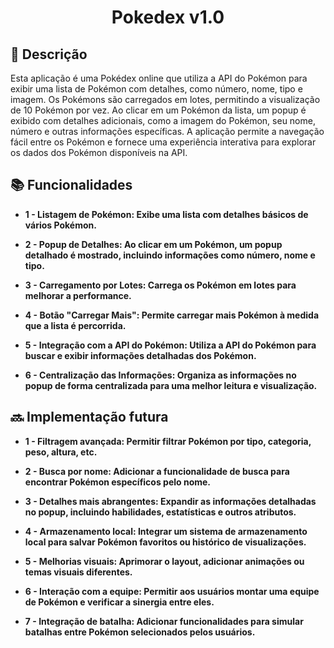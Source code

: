 <h1 align="center">Pokedex v1.0</h1>

## :memo: Descrição
Esta aplicação é uma Pokédex online que utiliza a API do Pokémon para exibir uma lista de Pokémon com detalhes, como número, nome, tipo e imagem. Os Pokémons são carregados em lotes, permitindo a visualização de 10 Pokémon por vez. Ao clicar em um Pokémon da lista, um popup é exibido com detalhes adicionais, como a imagem do Pokémon, seu nome, número e outras informações específicas. A aplicação permite a navegação fácil entre os Pokémon e fornece uma experiência interativa para explorar os dados dos Pokémon disponíveis na API.

## :books: Funcionalidades
* <b>1<b> - Listagem de Pokémon: Exibe uma lista com detalhes básicos de vários Pokémon.

* <b>2<b> - Popup de Detalhes: Ao clicar em um Pokémon, um popup detalhado é mostrado, incluindo informações como número, nome e tipo.

* <b>3<b> - Carregamento por Lotes: Carrega os Pokémon em lotes para melhorar a performance.

* <b>4<b> - Botão "Carregar Mais": Permite carregar mais Pokémon à medida que a lista é percorrida.

* <b>5<b> - Integração com a API do Pokémon: Utiliza a API do Pokémon para buscar e exibir informações detalhadas dos Pokémon.

* <b>6<b> - Centralização das Informações: Organiza as informações no popup de forma centralizada para uma melhor leitura e visualização.

## :soon: Implementação futura
* <b>1<b> - Filtragem avançada: Permitir filtrar Pokémon por tipo, categoria, peso, altura, etc.

* <b>2<b> - Busca por nome: Adicionar a funcionalidade de busca para encontrar Pokémon específicos pelo nome.

* <b>3<b> - Detalhes mais abrangentes: Expandir as informações detalhadas no popup, incluindo habilidades, estatísticas e outros atributos.

* <b>4<b> - Armazenamento local: Integrar um sistema de armazenamento local para salvar Pokémon favoritos ou histórico de visualizações.

* <b>5<b> - Melhorias visuais: Aprimorar o layout, adicionar animações ou temas visuais diferentes.

* <b>6<b> - Interação com a equipe: Permitir aos usuários montar uma equipe de Pokémon e verificar a sinergia entre eles.

* <b>7<b> - Integração de batalha: Adicionar funcionalidades para simular batalhas entre Pokémon selecionados pelos usuários.